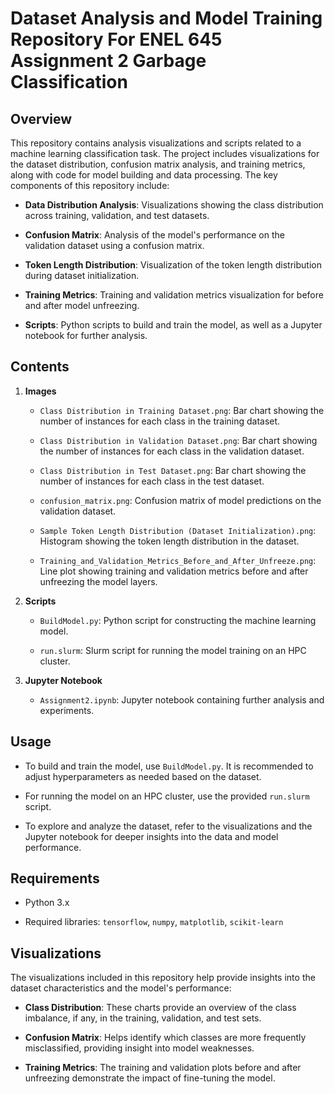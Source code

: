 
# Dataset Analysis and Model Training Repository For ENEL 645 Assignment 2 Garbage Classification

## Overview

This repository contains analysis visualizations and scripts related to a machine learning classification task. The project includes visualizations for the dataset distribution, confusion matrix analysis, and training metrics, along with code for model building and data processing. The key components of this repository include:

-   **Data Distribution Analysis**: Visualizations showing the class distribution across training, validation, and test datasets.
    
-   **Confusion Matrix**: Analysis of the model's performance on the validation dataset using a confusion matrix.
    
-   **Token Length Distribution**: Visualization of the token length distribution during dataset initialization.
    
-   **Training Metrics**: Training and validation metrics visualization for before and after model unfreezing.
    
-   **Scripts**: Python scripts to build and train the model, as well as a Jupyter notebook for further analysis.
    

## Contents

1.  **Images**
    
    -   `Class Distribution in Training Dataset.png`: Bar chart showing the number of instances for each class in the training dataset.
        
    -   `Class Distribution in Validation Dataset.png`: Bar chart showing the number of instances for each class in the validation dataset.
        
    -   `Class Distribution in Test Dataset.png`: Bar chart showing the number of instances for each class in the test dataset.
        
    -   `confusion_matrix.png`: Confusion matrix of model predictions on the validation dataset.
        
    -   `Sample Token Length Distribution (Dataset Initialization).png`: Histogram showing the token length distribution in the dataset.
        
    -   `Training_and_Validation_Metrics_Before_and_After_Unfreeze.png`: Line plot showing training and validation metrics before and after unfreezing the model layers.
        
2.  **Scripts**
    
    -   `BuildModel.py`: Python script for constructing the machine learning model.
        
    -   `run.slurm`: Slurm script for running the model training on an HPC cluster.
        
3.  **Jupyter Notebook**
    
    -   `Assignment2.ipynb`: Jupyter notebook containing further analysis and experiments.
        

## Usage

-   To build and train the model, use `BuildModel.py`. It is recommended to adjust hyperparameters as needed based on the dataset.
    
-   For running the model on an HPC cluster, use the provided `run.slurm` script.
    
-   To explore and analyze the dataset, refer to the visualizations and the Jupyter notebook for deeper insights into the data and model performance.
    

## Requirements

-   Python 3.x
    
-   Required libraries: `tensorflow`, `numpy`, `matplotlib`, `scikit-learn`
    

## Visualizations

The visualizations included in this repository help provide insights into the dataset characteristics and the model's performance:

-   **Class Distribution**: These charts provide an overview of the class imbalance, if any, in the training, validation, and test sets.
    
-   **Confusion Matrix**: Helps identify which classes are more frequently misclassified, providing insight into model weaknesses.
    
-   **Training Metrics**: The training and validation plots before and after unfreezing demonstrate the impact of fine-tuning the model.
    
